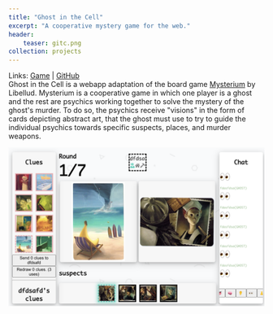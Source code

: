 ```yaml
---
title: "Ghost in the Cell"
excerpt: "A cooperative mystery game for the web."
header:
    teaser: gitc.png
collection: projects
---
```

Links:
[Game](https://ghostinthecell.herokuapp.com/) | 
[GitHub](https://github.com/ZackEberhart/websterium)
<br>
Ghost in the Cell is a webapp adaptation of the board game [Mysterium](https://en.wikipedia.org/wiki/Mysterium_(board_game)) by Libellud. Mysterium is a cooperative game in which one player is a ghost and the rest are psychics working together to solve the mystery of the ghost's murder. To do so, the psychics receive "visions" in the form of cards depicting abstract art, that the ghost must use to try to guide the individual psychics towards specific suspects, places, and murder weapons. 

![Gameplay](/images/gitc.png)
